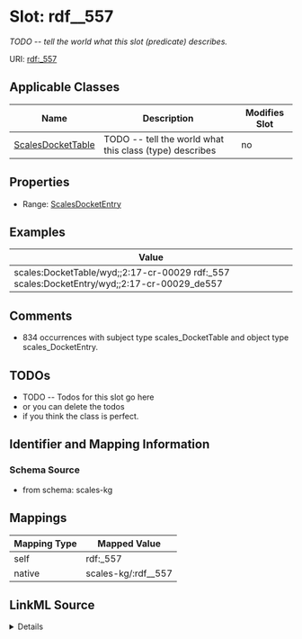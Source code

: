 

# Slot: rdf__557


_TODO -- tell the world what this slot (predicate) describes._





URI: [rdf:_557](http://www.w3.org/1999/02/22-rdf-syntax-ns#_557)



<!-- no inheritance hierarchy -->





## Applicable Classes

| Name | Description | Modifies Slot |
| --- | --- | --- |
| [ScalesDocketTable](../classes/ScalesDocketTable.md) | TODO -- tell the world what this class (type) describes |  no  |







## Properties

* Range: [ScalesDocketEntry](../classes/ScalesDocketEntry.md)






## Examples

| Value |
| --- |
| scales:DocketTable/wyd;;2:17-cr-00029 rdf:_557 scales:DocketEntry/wyd;;2:17-cr-00029_de557 |

## Comments

* 834 occurrences with subject type scales_DocketTable and object type scales_DocketEntry.

## TODOs

* TODO -- Todos for this slot go here
* or you can delete the todos
* if you think the class is perfect.

## Identifier and Mapping Information







### Schema Source


* from schema: scales-kg




## Mappings

| Mapping Type | Mapped Value |
| ---  | ---  |
| self | rdf:_557 |
| native | scales-kg/:rdf__557 |




## LinkML Source

<details>
```yaml
name: rdf__557
description: TODO -- tell the world what this slot (predicate) describes.
todos:
- TODO -- Todos for this slot go here
- or you can delete the todos
- if you think the class is perfect.
comments:
- 834 occurrences with subject type scales_DocketTable and object type scales_DocketEntry.
examples:
- value: scales:DocketTable/wyd;;2:17-cr-00029 rdf:_557 scales:DocketEntry/wyd;;2:17-cr-00029_de557
from_schema: scales-kg
rank: 1000
slot_uri: rdf:_557
alias: rdf__557
domain_of:
- scales_DocketTable
range: scales_DocketEntry

```
</details>